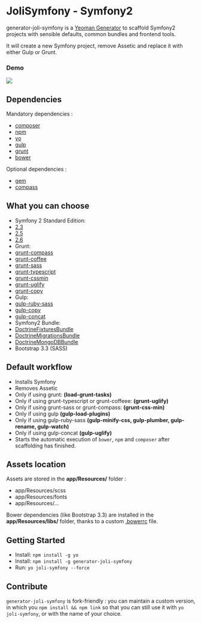 JoliSymfony - Symfony2
=====================

generator-joli-symfony is a [Yeoman Generator](http://yeoman.io/generators/) to scaffold Symfony2 projects with sensible defaults, common bundles and frontend tools.

It will create a new Symfony project, remove Assetic and replace it with either Gulp or Grunt.

### Demo

![](http://i.imgur.com/idCv3zq.gif)

## Dependencies

Mandatory dependencies :

- [composer](https://getcomposer.org/download/)
- [npm](http://nodejs.org/)
- [yo](http://yeoman.io/)
- [gulp](https://github.com/gulpjs/gulp/blob/master/docs/getting-started.md#getting-started)
- [grunt](http://gruntjs.com/getting-started)
- [bower](http://bower.io/#install-bower)

Optional dependencies :

- [gem](https://www.ruby-lang.org/en/downloads/)
- [compass](http://compass-style.org/install/)


## What you can choose

* Symfony 2 Standard Edition:
 * [2.3](https://github.com/symfony/symfony-standard/tree/2.3)
 * [2.5](https://github.com/symfony/symfony-standard/tree/2.5)
 * [2.6](https://github.com/symfony/symfony-standard/tree/2.6)
* Grunt:
 * [grunt-compass](https://github.com/gruntjs/grunt-contrib-compass)
 * [grunt-coffee](https://github.com/gruntjs/grunt-contrib-coffee)
 * [grunt-sass](https://github.com/gruntjs/grunt-contrib-sass)
 * [grunt-typescript](https://github.com/k-maru/grunt-typescript)
 * [grunt-cssmin](https://github.com/gruntjs/grunt-contrib-cssmin)
 * [grunt-uglify](https://github.com/gruntjs/grunt-contrib-uglify)
 * [grunt-copy](https://github.com/gruntjs/grunt-contrib-copy)
* Gulp:
 * [gulp-ruby-sass](https://github.com/sindresorhus/gulp-ruby-sass)
 * [gulp-copy](https://github.com/klaascuvelier/gulp-copy)
 * [gulp-concat](https://github.com/wearefractal/gulp-concat)
* Symfony2 Bundle:
 * [DoctrineFixturesBundle](https://github.com/doctrine/DoctrineFixturesBundle)
 * [DoctrineMigrationsBundle](https://github.com/doctrine/DoctrineMigrationsBundle)
 * [DoctrineMongoDBBundle](https://github.com/doctrine/DoctrineMongoDBBundle)
* Bootstrap 3.3 (SASS)

## Default workflow

* Installs Symfony
* Removes Assetic
 * Only if using grunt: **(load-grunt-tasks)**
 * Only if using grunt-typescript or grunt-coffeee: **(grunt-uglify)**
 * Only if using grunt-sass or grunt-compass: **(grunt-css-min)**
 * Only if using gulp **(gulp-load-plugins)**
 * Only if using gulp-ruby-sass **(gulp-minify-css, gulp-plumber, gulp-rename, gulp-watch)**
 * Only if using gulp-concat **(gulp-uglify)**
* Starts the automatic execution of `bower`, `npm` and `composer` after scaffolding has finished.

## Assets location

Assets are stored in the **app/Resources/** folder :

* app/Resources/scss
* app/Resources/fonts
* app/Resources/...

Bower dependencies (like Bootstrap 3.3) are installed in the **app/Resources/libs/** folder, thanks to a custom [.bowerrc](http://bower.io/docs/config/#bowerrc-specification) file.


## Getting Started

- Install: `npm install -g yo`
- Install: `npm install -g generator-joli-symfony`
- Run: `yo joli-symfony --force`

## Contribute

`generator-joli-symfony` is fork-friendly : you can maintain a custom version, in which you `npm install && npm link` so that you can still use it with `yo joli-symfony`, or with the name of your choice.
